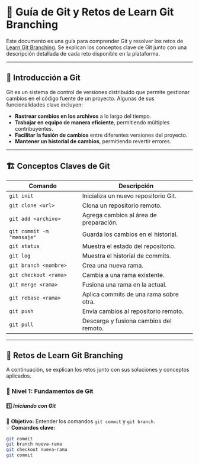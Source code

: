 # 🚀 Guía de Git y Retos de Learn Git Branching  

Este documento es una guía para comprender Git y resolver los retos de [Learn Git Branching](https://learngitbranching.js.org/?locale=es_ES). Se explican los conceptos clave de Git junto con una descripción detallada de cada reto disponible en la plataforma.  

---

## 📌 Introducción a Git  

Git es un sistema de control de versiones distribuido que permite gestionar cambios en el código fuente de un proyecto. Algunas de sus funcionalidades clave incluyen:  

- **Rastrear cambios en los archivos** a lo largo del tiempo.  
- **Trabajar en equipo de manera eficiente**, permitiendo múltiples contribuyentes.  
- **Facilitar la fusión de cambios** entre diferentes versiones del proyecto.  
- **Mantener un historial de cambios**, permitiendo revertir errores.  

---

## 🏗 Conceptos Claves de Git  

| Comando | Descripción |
|---------|------------|
| `git init` | Inicializa un nuevo repositorio Git. |
| `git clone <url>` | Clona un repositorio remoto. |
| `git add <archivo>` | Agrega cambios al área de preparación. |
| `git commit -m "mensaje"` | Guarda los cambios en el historial. |
| `git status` | Muestra el estado del repositorio. |
| `git log` | Muestra el historial de commits. |
| `git branch <nombre>` | Crea una nueva rama. |
| `git checkout <rama>` | Cambia a una rama existente. |
| `git merge <rama>` | Fusiona una rama en la actual. |
| `git rebase <rama>` | Aplica commits de una rama sobre otra. |
| `git push` | Envía cambios al repositorio remoto. |
| `git pull` | Descarga y fusiona cambios del remoto. |

---

## 🚀 Retos de Learn Git Branching  

A continuación, se explican los retos junto con sus soluciones y conceptos aplicados.  

### 🔰 Nivel 1: Fundamentos de Git  

#### 1️⃣ *Iniciando con Git*  
📌 **Objetivo:** Entender los comandos `git commit` y `git branch`.  
💡 **Comandos clave:**  
```bash
git commit
git branch nueva-rama
git checkout nueva-rama
git commit
